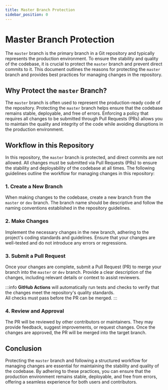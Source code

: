 ```yaml
---
title: Master Branch Protection
sidebar_position: 0
---
```


# Master Branch Protection

The `master` branch is the primary branch in a Git repository and typically represents the production environment. To ensure the stability and quality of the codebase, it is crucial to protect the `master` branch and prevent direct commits to it. This document outlines the reasons for protecting the `master` branch and provides best practices for managing changes in the repository.

## Why Protect the `master` Branch?

The `master` branch is often used to represent the production-ready code of the repository. Protecting the `master` branch helps ensure that the codebase remains stable, deployable, and free of errors. Enforcing a policy that requires all changes to be submitted through Pull Requests (PRs) allows you to maintain the quality and integrity of the code while avoiding disruptions in the production environment.

## Workflow in this Repository

In this repository, the `master` branch is protected, and direct commits are not allowed. All changes must be submitted via Pull Requests (PRs) to ensure the stability and deployability of the codebase at all times. The following guidelines outline the workflow for managing changes in this repository:

### 1. Create a New Branch

When making changes to the codebase, create a new branch from the `master` or `dev` branch. The branch name should be descriptive and follow the naming conventions established in the repository guidelines.

### 2. Make Changes

Implement the necessary changes in the new branch, adhering to the project's coding standards and guidelines. Ensure that your changes are well-tested and do not introduce any errors or regressions.

### 3. Submit a Pull Request

Once your changes are complete, submit a Pull Request (PR) to merge your branch into the `master` or `dev` branch. Provide a clear description of the changes, including relevant details or context to assist reviewers.

:::info
**GitHub Actions** will automatically run tests and checks to verify that the changes meet the repository's quality standards.  
All checks must pass before the PR can be merged.
:::

### 4. Review and Approval

The PR will be reviewed by other contributors or maintainers. They may provide feedback, suggest improvements, or request changes. Once the changes are approved, the PR will be merged into the target branch.

## Conclusion

Protecting the `master` branch and following a structured workflow for managing changes are essential for maintaining the stability and quality of the codebase. By adhering to these practices, you can ensure that the production environment remains stable, deployable, and free from errors, offering a seamless experience for both users and contributors.

